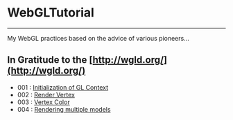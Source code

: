 # WebGLTutorial
-----
My WebGL practices based on the advice of various pioneers…


## In Gratitude to the [http://wgld.org/](http://wgld.org/)

- 001 : [Initialization of GL Context](http://wgld.org/d/webgl/w007.html)
- 002 : [Render Vertex](http://wgld.org/d/webgl/w014.html)
- 003 : [Vertex Color](http://wgld.org/d/webgl/w015.html)
- 004 : [Rendering multiple models](http://wgld.org/d/webgl/w016.html)